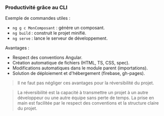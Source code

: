 ### Productivité grâce au CLI

Exemple de commandes utiles :
- `ng g c MonComposant` : génère un composant.
- `ng build` : construit le projet minifié.
- `ng serve` : lance le serveur de développement.

Avantages :
- Respect des conventions Angular.
- Création automatique de fichiers (HTML, TS, CSS, spec).
- Modifications automatiques dans le module parent (importations).
- Solution de déploiement et d'hébergement (firebase, gh-pages).

> Il ne faut pas négliger ces avantages pour la réversibilité du projet.

> La réversibilité est la capacité à transmettre un projet à un autre développeur ou une autre équipe sans perte de temps.
> La prise en main est facilitée par le respect des conventions et la structure claire du projet.
